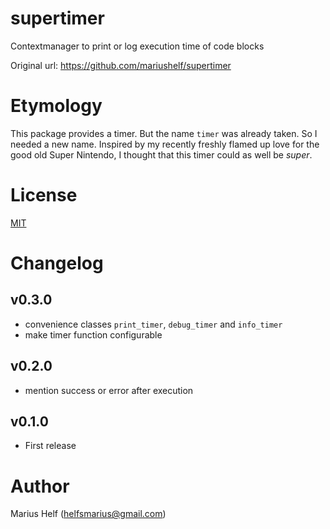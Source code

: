 # supertimer

Contextmanager to print or log execution time of code blocks

Original url: https://github.com/mariushelf/supertimer


# Etymology

This package provides a timer. But the name `timer` was already taken.
So I needed a new name. Inspired by my recently freshly flamed up
love for the good old Super Nintendo, I thought that this timer could
as well be *super*.

# License

[MIT](LICENSE)


# Changelog

## v0.3.0
* convenience classes `print_timer`, `debug_timer` and `info_timer`
* make timer function configurable

## v0.2.0
* mention success or error after execution

## v0.1.0
* First release


# Author

Marius Helf ([helfsmarius@gmail.com](mailto:helfsmarius@gmail.com))
